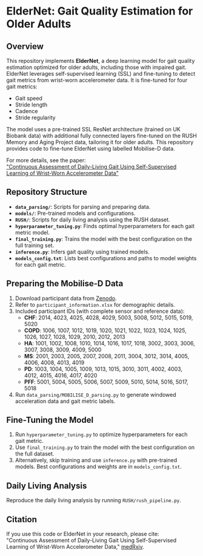 # ElderNet: Gait Quality Estimation for Older Adults

## Overview

This repository implements **ElderNet**, a deep learning model for gait quality estimation optimized for older adults, including those with impaired gait. ElderNet leverages self-supervised learning (SSL) and fine-tuning to detect gait metrics from wrist-worn accelerometer data. It is fine-tuned for four gait metrics:
- Gait speed
- Stride length
- Cadence
- Stride regularity

The model uses a pre-trained SSL ResNet architecture (trained on UK Biobank data) with additional fully connected layers fine-tuned on the RUSH Memory and Aging Project data, tailoring it for older adults. This repository provides code to fine-tune ElderNet using labelled Mobilise-D data.

For more details, see the paper:  
["Continuous Assessment of Daily-Living Gait Using Self-Supervised Learning of Wrist-Worn Accelerometer Data"](https://www.medrxiv.org/content/10.1101/2025.05.21.25328061v1)

## Repository Structure

- **`data_parsing/`**: Scripts for parsing and preparing data.
- **`models/`**: Pre-trained models and configurations.
- **`RUSH/`**: Scripts for daily living analysis using the RUSH dataset.
- **`hyperparameter_tuning.py`**: Finds optimal hyperparameters for each gait metric model.
- **`final_training.py`**: Trains the model with the best configuration on the full training set.
- **`inference.py`**: Infers gait quality using trained models.
- **`models_config.txt`**: Lists best configurations and paths to model weights for each gait metric.

## Preparing the Mobilise-D Data

1. Download participant data from [Zenodo](https://zenodo.org/records/13899386).
2. Refer to `participant_information.xlsx` for demographic details.
3. Included participant IDs (with complete sensor and reference data):  
   - **CHF**: 2014, 4023, 4025, 4028, 4029, 5003, 5008, 5012, 5015, 5019, 5020  
   - **COPD**: 1006, 1007, 1012, 1019, 1020, 1021, 1022, 1023, 1024, 1025, 1026, 1027, 1028, 1029, 2010, 2012, 2013  
   - **HA**: 1001, 1002, 1008, 1010, 1014, 1016, 1017, 1018, 3002, 3003, 3006, 3007, 3008, 3009, 4009, 5000  
   - **MS**: 2001, 2003, 2005, 2007, 2008, 2011, 3004, 3012, 3014, 4005, 4006, 4008, 4013, 4019  
   - **PD**: 1003, 1004, 1005, 1009, 1013, 1015, 3010, 3011, 4002, 4003, 4012, 4015, 4016, 4017, 4020  
   - **PFF**: 5001, 5004, 5005, 5006, 5007, 5009, 5010, 5014, 5016, 5017, 5018  
4. Run `data_parsing/MOBILISE_D_parsing.py` to generate windowed acceleration data and gait metric labels.

## Fine-Tuning the Model

1. Run `hyperparameter_tuning.py` to optimize hyperparameters for each gait metric.
2. Use `final_training.py` to train the model with the best configuration on the full dataset.
3. Alternatively, skip training and use `inference.py` with pre-trained models. Best configurations and weights are in `models_config.txt`.

## Daily Living Analysis

Reproduce the daily living analysis by running `RUSH/rush_pipeline.py`.

## Citation

If you use this code or ElderNet in your research, please cite:  
"Continuous Assessment of Daily-Living Gait Using Self-Supervised Learning of Wrist-Worn Accelerometer Data," [medRxiv](https://www.medrxiv.org/content/10.1101/2025.05.21.25328061v1).
